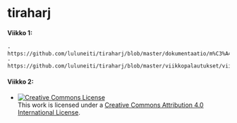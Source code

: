 # tiraharj

#### Viikko 1:
    - https://github.com/luluneiti/tiraharj/blob/master/dokumentaatio/m%C3%A4%C3%A4ritys
    - https://github.com/luluneiti/tiraharj/blob/master/viikkopalautukset/viikorapoirtti%201

#### Viikko 2:



* <a rel="license" href="http://creativecommons.org/licenses/by/4.0/"><img alt="Creative Commons License" style="border-width:0" src="https://i.creativecommons.org/l/by/4.0/88x31.png" /></a><br />This work is licensed under a <a rel="license" href="http://creativecommons.org/licenses/by/4.0/">Creative Commons Attribution 4.0 International License</a>.
